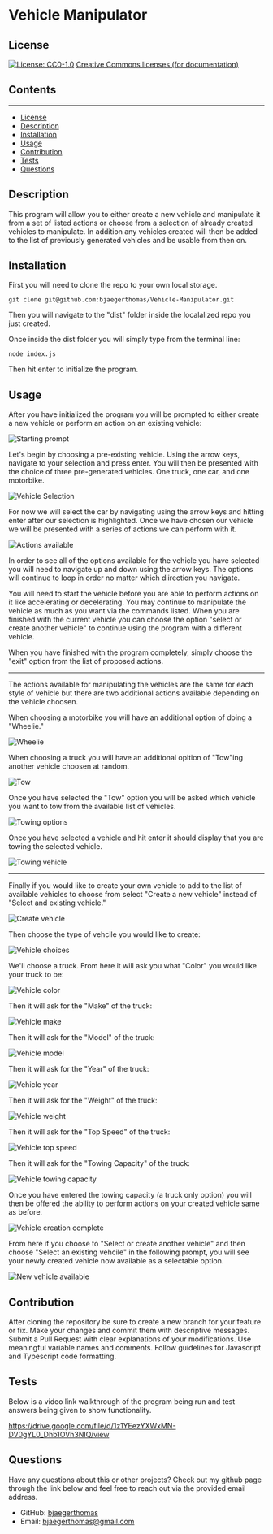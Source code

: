 # Vehicle Manipulator

  ## License
  [![License: CC0-1.0](https://licensebuttons.net/l/zero/1.0/80x15.png)](http://creativecommons.org/publicdomain/zero/1.0/)
  [Creative Commons licenses (for documentation)](http://creativecommons.org/publicdomain/zero/1.0/)

  ## Contents
  ---------
  - [License](#license)
  - [Description](#description)
  - [Installation](#installation)
  - [Usage](#usage)
  - [Contribution](#contribution)
  - [Tests](#tests)
  - [Questions](#questions)

  ## Description
  This program will allow you to either create a new vehicle and manipulate it from a set of listed actions or choose from a selection of already created vehicles to manipulate.  In addition any vehicles created will then be added to the list of previously generated vehicles and be usable from then on.

  ## Installation
  First you will need to clone the repo to your own local storage. 
  
  `` git clone git@github.com:bjaegerthomas/Vehicle-Manipulator.git ``
  
  Then you will navigate to the "dist" folder inside the localalized repo you just created.

  Once inside the dist folder you will simply type from the terminal line:

  `` node index.js ``

  Then hit enter to initialize the program.

  ## Usage
  After you have initialized the program you will be prompted to either create a new vehicle or perform an action on an existing vehicle:

  ![Starting prompt](./assets/start.png)

  Let's begin by choosing a pre-existing vehicle. Using the arrow keys, navigate to your selection and press enter.
  You will then be presented with the choice of three pre-generated vehicles. One truck, one car, and one motorbike.

  ![Vehicle Selection](./assets/select.png)

  For now we will select the car by navigating using the arrow keys and hitting enter after our selection is highlighted.
  Once we have chosen our vehicle we will be presented with a series of actions we can perform with it.

  ![Actions available](./assets/actions.png)

  In order to see all of the options available for the vehicle you have selected you will need to navigate up and down using the arrow keys. The options will continue to loop in order no matter which diirection you navigate.
  
  You will need to start the vehicle before you are able to perform actions on it like accelerating or decelerating. You may continue to manipulate the vehicle as much as you want via the commands listed. When you are finished with the current vehicle you can choose the option "select or create another vehicle" to continue using the program with a different vehicle.

  When you have finished with the program completely, simply choose the "exit" option from the list of proposed actions.

  ----------------------------------------------------------------------------------------------------------------------

  The actions available for manipulating the vehicles are the same for each style of vehicle but there are two additional actions available depending on the vehicle choosen.

  When choosing a motorbike you will have an additional option of doing a "Wheelie."

  ![Wheelie](./assets/wheelie.png)

  When choosing a truck you will have an additional opition of "Tow"ing another vehicle choosen at random.

  ![Tow](./assets/tow.png)

  Once you have selected the "Tow" option you will be asked which vehicle you want to tow from the available list of vehicles.

  ![Towing options](./assets/tow-options.png)

  Once you have selected a vehicle and hit enter it should display that you are towing the selected vehicle.

  ![Towing vehicle](./assets/towing-vehicle.png)

  ----------------------------------------------------------------------------------------------------------------------

  Finally if you would like to create your own vehicle to add to the list of available vehicles to choose from select "Create a new vehicle" instead of "Select and existing vehicle."

  ![Create vehicle](./assets/create.png)

  Then choose the type of vehcile you would like to create:

  ![Vehicle choices](./assets/vehicle-type.png)

  We'll choose a truck. From here it will ask you what "Color" you would like your truck to be:

  ![Vehicle color](./assets/color.png)

  Then it will ask for the "Make" of the truck:

  ![Vehicle make](./assets/make.png)

  Then it will ask for the "Model" of the truck:

  ![Vehicle model](./assets/model.png)

  Then it will ask for the "Year" of the truck:

  ![Vehicle year](./assets/year.png)

  Then it will ask for the "Weight" of the truck:

  ![Vehicle weight](./assets/weight.png)

  Then it will ask for the "Top Speed" of the truck:

  ![Vehicle top speed](./assets/speed.png)

  Then it will ask for the "Towing Capacity" of the truck:

  ![Vehicle towing capacity](./assets/capacity.png)

  Once you have entered the towing capacity (a truck only option) you will then be offered the ability to perform actions on your created vehicle same as before.

  ![Vehicle creation complete](./assets/complete.png)

  From here if you choose to "Select or create another vehicle" and then choose "Select an existing vehcile" in the following prompt, you will see your newly
  created vehicle now available as a selectable option.

  ![New vehicle available](./assets/new-vehicle.png)


  ## Contribution
  After cloning the repository be sure to create a new branch for your feature or fix.
  Make your changes and commit them with descriptive messages.
  Submit a Pull Request with clear explanations of your modifications.
  Use meaningful variable names and comments.
  Follow guidelines for Javascript and Typescript code formatting.

  ## Tests
  Below is a video link walkthrough of the program being run and test answers being given to show functionality.

  https://drive.google.com/file/d/1z1YEezYXWxMN-DV0gYL0_Dhb1OVh3NIQ/view

  ## Questions
  Have any questions about this or other projects?
  Check out my github page through the link below and feel free to reach out via the provided email address.

  - GitHub: [bjaegerthomas](https://github.com/bjaegerthomas)
  - Email: bjaegerthomas@gmail.com